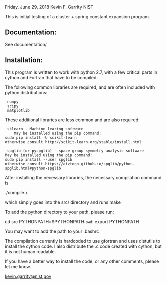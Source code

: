 Friday, June 29, 2018
Kevin F. Garrity
NIST

This is initial testing of a cluster + spring constant expansion program.

Documentation:
-------------

See documentation/

Installation:
-------------

This program is written to work with python 2.7, with a few critical
parts in cython and Fortran that have to be compiled.

The following common libraries are required, and are often included
with python distributions:

     numpy
     scipy
     matplotlib

These additional libraries are less common and are also required:

     sklearn - Machine learing software
      	May be installed using the pip command:
	sudo pip install -U scikit-learn
	otherwise consult http://scikit-learn.org/stable/install.html

     spglib (or pyspglib) - space group symmetry analysis software
	May be installed using the pip command:
	sudo pip install --user spglib
	otherwise consult https://atztogo.github.io/spglib/python-spglib.html#python-spglib

After installing the necessary libraries, the necessary compilation command is

./compile.x

which simply goes into the src/ directory and runs make

To add the python directory to your path, please run:

   cd src
   PYTHONPATH=$PYTHONPATH:`pwd`:
   export PYTHONPATH

You may want to add the path to your .bashrc

The compilation currently is hardcoded to use gfortran and uses
distutils to install the cython code.  I also distribute the .c code
created with cython, but it is not human readable.

If you have a better way to install the code, or any other comments, please let me know.

kevin.garrity@nist.gov


